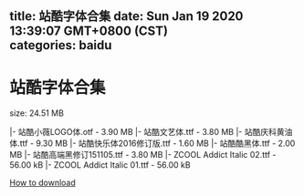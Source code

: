 
title: 站酷字体合集
date: Sun Jan 19 2020 13:39:07 GMT+0800 (CST)    
categories: baidu
---

# 站酷字体合集
size: 24.51 MB
 
 
|- 站酷小薇LOGO体.otf - 3.90 MB
|- 站酷文艺体.ttf - 3.80 MB
|- 站酷庆科黄油体.ttf - 9.30 MB
|- 站酷快乐体2016修订版.ttf - 1.60 MB
|- 站酷酷黑体.ttf - 2.00 MB
|- 站酷高端黑修订151105.ttf - 3.80 MB
|- ZCOOL Addict Italic 02.ttf - 56.00 kB
|- ZCOOL Addict Italic 01.ttf - 56.00 kB

[How to download](https://bpcam.bemobtrk.com/go/2ceec3aa-1ca2-46d6-b9ff-aaa5c184517c?jno=4114)